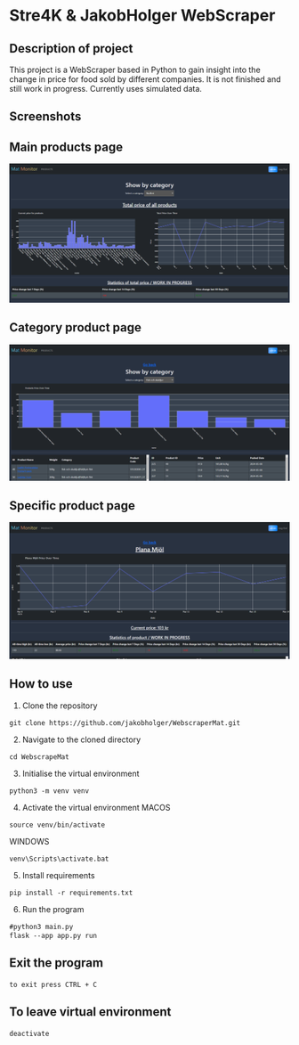 Stre4K & JakobHolger WebScraper
==============================

## Description of project
This project is a WebScraper based in Python to gain insight into the change in price for food sold by different companies. It is not finished and still work in progress. Currently uses simulated data.

## Screenshots

## Main products page
![Screenshot 1](screenshots/Products1.png)

## Category product page
![Screenshot 4](screenshots/Category1.png)

## Specific product page
![Screenshot 6](screenshots/SpecificProduct1.png)

## How to use

1. Clone the repository
```
git clone https://github.com/jakobholger/WebscraperMat.git
```
2. Navigate to the cloned directory
```
cd WebscrapeMat
```
3. Initialise the virtual environment
```
python3 -m venv venv
```
4. Activate the virtual environment
MACOS
```
source venv/bin/activate
```
WINDOWS
```
venv\Scripts\activate.bat
```
5. Install requirements
```
pip install -r requirements.txt
```
6. Run the program
```
#python3 main.py
flask --app app.py run
```

## Exit the program
```
to exit press CTRL + C
```

## To leave virtual environment
```
deactivate
```
